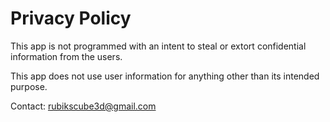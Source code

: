 # Privacy Policy

This app is not programmed with an intent to steal or extort confidential information from the users.

This app does not use user information for anything other than its intended purpose.

Contact: rubikscube3d@gmail.com
